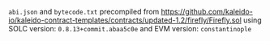 `abi.json` and `bytecode.txt` precompiled from https://github.com/kaleido-io/kaleido-contract-templates/contracts/updated-1.2/firefly/Firefly.sol using SOLC version: `0.8.13+commit.abaa5c0e` and EVM version: `constantinople`